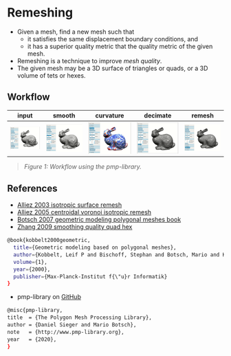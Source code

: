# Remeshing

* Given a mesh, find a new mesh such that
  * it satisfies the same displacement boundary conditions, and
  * it has a superior quality metric that the quality metric of the given mesh.
* Remeshing is a technique to improve *mesh quality*.
* The given mesh may be a 3D surface of triangles or quads, or a 3D volume of tets or hexes.

## Workflow

| input | smooth | curvature | decimate | remesh |
|:--:|:-:|:-:|:-:|:-:|
| ![pmp_001_input](fig/pmp_001_input.png) | ![pmp_002_smooth](fig/pmp_002_smooth.png) | ![pmp_003_mean_curvature](fig/pmp_003_mean_curvature.png) | ![pmp_004_decimation](fig/pmp_004_decimation.png) | ![pmp_005_remesh](fig/pmp_005_remesh.png) |
> *Figure 1:  Workflow using the pmp-library.*

## References

* [Alliez 2003 isotropic surface remesh](ref/Alliez_2003_isotropic_surface_remesh.pdf)
* [Alliez 2005 centroidal voronoi isotropic remesh](ref/Alliez_2005_centroidal_voronoi_isotropic_remesh.pdf)
* [Botsch 2007 geometric modeling polygonal meshes book](ref/Botsch_2007_geometric_modeling_polygonal_meshes_book.pdf)
* [Zhang 2009 smoothing quality quad hex](ref/Zhang_2009_smoothing_quality_quad_hex.pdf)

```bash
@book{kobbelt2000geometric,
  title={Geometric modeling based on polygonal meshes},
  author={Kobbelt, Leif P and Bischoff, Stephan and Botsch, Mario and K{\"a}hler, Kolja and R{\"o}ssl, Christian and Schneider, Robert and Vorsatz, Jens},
  volume={1},
  year={2000},
  publisher={Max-Planck-Institut f{\"u}r Informatik}
}
```

* pmp-library on [GitHub](https://github.com/pmp-library/pmp-library)

```bash
@misc{pmp-library,
title  = {The Polygon Mesh Processing Library},
author = {Daniel Sieger and Mario Botsch},
note   = {http://www.pmp-library.org},
year   = {2020},
}
```
